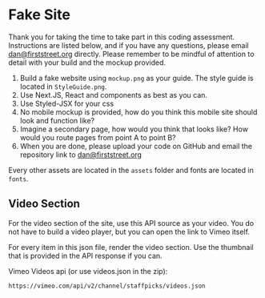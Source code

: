 # Fake Site

Thank you for taking the time to take part in this coding assessment. Instructions are listed below, and if you have any questions, please email dan@firststreet.org directly. Please remember to be mindful of attention to detail with your build and the mockup provided.

1. Build a fake website using `mockup.png` as your guide. The style guide is located in `StyleGuide.png`.
2. Use Next.JS, React and components as best as you can.
3. Use Styled-JSX for your css
4. No mobile mockup is provided, how do you think this mobile site should look and function like?
5. Imagine a secondary page, how would you think that looks like? How would you route pages from point A to point B?
6. When you are done, please upload your code on GitHub and email the repository link to dan@firststreet.org

Every other assets are located in the `assets` folder and fonts are located in `fonts`.

## Video Section

For the video section of the site, use this API source as your video. You do not have to build a video player, but you can open the link to Vimeo itself.

For every item in this json file, render the video section. Use the thumbnail that is provided in the API response if you can.

Vimeo Videos api (or use videos.json in the zip):

```
https://vimeo.com/api/v2/channel/staffpicks/videos.json
```
